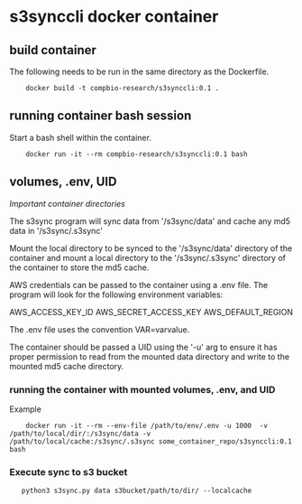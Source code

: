# s3synccli docker container

## build container

The following needs to be run in the same directory as the Dockerfile.

```
    docker build -t compbio-research/s3synccli:0.1 .
```

## running container bash session

Start a bash shell within the container.

```
    docker run -it --rm compbio-research/s3synccli:0.1 bash
```

## volumes, .env, UID

*Important container directories*

The s3sync program will sync data from '/s3sync/data' and cache any md5 data
in '/s3sync/.s3sync'

Mount the local directory to be synced to the '/s3sync/data' directory of the
container and mount a local directory to the '/s3sync/.s3sync' directory of the 
container to store the md5 cache.

AWS credentials can be passed to the container using a .env file.  The 
program will look for the following environment variables:

AWS_ACCESS_KEY_ID
AWS_SECRET_ACCESS_KEY
AWS_DEFAULT_REGION

The .env file uses the convention VAR=varvalue.

The container should be passed a UID using the '-u' arg to ensure it has proper
permission to read from the mounted data directory and write to the mounted 
md5 cache directory.

### running the container with mounted volumes, .env, and UID

Example

```
    docker run -it --rm --env-file /path/to/env/.env -u 1000  -v /path/to/local/dir/:/s3sync/data -v /path/to/local/cache:/s3sync/.s3sync some_container_repo/s3synccli:0.1 bash
```

### Execute sync to s3 bucket

```
   python3 s3sync.py data s3bucket/path/to/dir/ --localcache 
```
